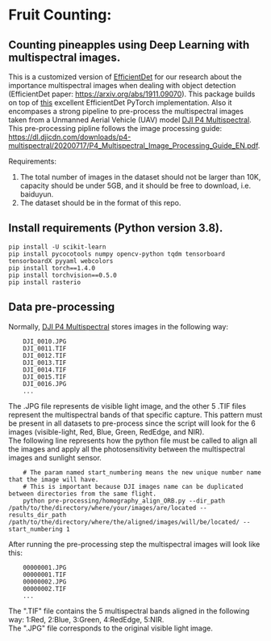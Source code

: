# Fruit Counting:
## Counting pineapples using Deep Learning with multispectral images.
This is a customized version of [EfficientDet](https://arxiv.org/abs/1911.09070) for our research about the importance multispectral images when dealing with object detection (EfficientDet paper: https://arxiv.org/abs/1911.09070). This package builds on top of [this](https://github.com/zylo117/Yet-Another-EfficientDet-Pytorch) excellent EfficientDet PyTorch implementation. 
Also it encompases a strong pipeline to pre-process the multispectral images taken from a Unmanned Aerial Vehicle (UAV) model [DJI P4 Multispectral](https://www.dji.com/p4-multispectral). This pre-processing pipline follows the image processing guide: https://dl.djicdn.com/downloads/p4-multispectral/20200717/P4_Multispectral_Image_Processing_Guide_EN.pdf.

Requirements:

1. The total number of images in the dataset should not be larger than 10K, capacity should be under 5GB, and it should be free to download, i.e. baiduyun.
2. The dataset should be in the format of this repo.

## Install requirements (Python version 3.8).
    pip install -U scikit-learn
    pip install pycocotools numpy opencv-python tqdm tensorboard tensorboardX pyyaml webcolors
    pip install torch==1.4.0
    pip install torchvision==0.5.0
    pip install rasterio

## Data pre-processing
Normally, [DJI P4 Multispectral](https://www.dji.com/p4-multispectral) stores images in the following way:

        DJI_0010.JPG
        DJI_0011.TIF
        DJI_0012.TIF
        DJI_0013.TIF
        DJI_0014.TIF
        DJI_0015.TIF
        DJI_0016.JPG
        ...

The .JPG file represents de visible light image, and the other 5 .TIF files represent the multispectral bands of that specific capture. This pattern must be present in all datasets to pre-process since the script will look for the 6 images (visible-light, Red, Blue, Green, RedEdge, and NIR).   
The following line represents how the python file must be called to align all the images and apply all the photosensitivity between the multispectral images and sunlight sensor.

        # The param named start_numbering means the new unique number name that the image will have.  
        # This is important because DJI images name can be duplicated between directories from the same flight.
        python pre-processing/homography_align_ORB.py --dir_path /path/to/the/directory/where/your/images/are/located --results_dir_path /path/to/the/directory/where/the/aligned/images/will/be/located/ --start_numbering 1

After running the pre-processing step the multispectral images will look like this:

        00000001.JPG
        00000001.TIF
        00000002.JPG
        00000002.TIF
        ...

The ".TIF" file contains the 5 multispectral bands aligned in the following way: 1:Red, 2:Blue, 3:Green, 4:RedEdge, 5:NIR.  
The ".JPG" file corresponds to the original visible light image.
